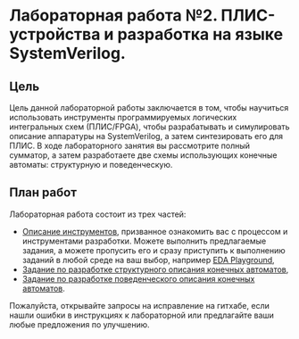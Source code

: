 # Лабораторная работа №2. ПЛИС-устройства и разработка на языке SystemVerilog.

## Цель
Цель данной лабораторной работы заключается в том, чтобы научиться использовать инструменты программируемых логических интегральных схем (ПЛИС/FPGA), чтобы разрабатывать и симулировать описание аппаратуры на SystemVerilog, а затем синтезировать его для ПЛИС. В ходе лабораторного занятия вы рассмотрите полный сумматор, а затем разработаете две схемы использующих конечные автоматы: структурную и поведенческую.

## План работ

Лабораторная работа состоит из трех частей: 
- [Описание инструментов](Tooling.md), призванное ознакомить вас с процессом и инструментами разработки. Можете выполнить предлагаемые задания, а можете пропусить его и сразу приступить к выполнению заданий в любой среде на ваш выбор, например [EDA Playground](https://www.edaplayground.com),
- [Задание по разработке структурного описания конечных автоматов](StructuralFSM.md),
- [Задание по разработке поведенческого описания конечных автоматов](BehavioralFSM.md).


Пожалуйста, открывайте запросы на исправление на гитхабе, если нашли ошибки в инструкциях к лабораторной или предлагайте ваши любые предложения по улучшению.
